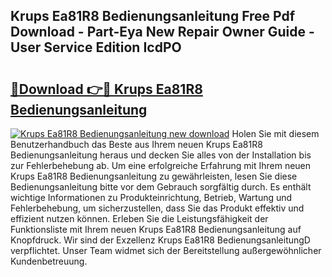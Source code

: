 ## Krups Ea81R8 Bedienungsanleitung Free Pdf Download - Part-Eya New Repair Owner Guide - User Service Edition IcdPO

# <h2><a href="http://df5rgj3.blite.top/?on=Krups+Ea81R8+Bedienungsanleitung">🔗Download 👉🔴 Krups Ea81R8 Bedienungsanleitung</a></h2>

[![Krups Ea81R8 Bedienungsanleitung new download](https://i.imgur.com/lujVjoI.png)](http://df5rgj3.blite.top/?on=Krups+Ea81R8+Bedienungsanleitung)
Holen Sie mit diesem Benutzerhandbuch das Beste aus Ihrem neuen Krups Ea81R8 Bedienungsanleitung heraus und decken Sie alles von der Installation bis zur Fehlerbehebung ab. Um eine erfolgreiche Erfahrung mit Ihrem neuen Krups Ea81R8 Bedienungsanleitung zu gewährleisten, lesen Sie diese Bedienungsanleitung bitte vor dem Gebrauch sorgfältig durch. Es enthält wichtige Informationen zu Produkteinrichtung, Betrieb, Wartung und Fehlerbehebung, um sicherzustellen, dass Sie das Produkt effektiv und effizient nutzen können. Erleben Sie die Leistungsfähigkeit der Funktionsliste mit Ihrem neuen Krups Ea81R8 Bedienungsanleitung auf Knopfdruck. Wir sind der Exzellenz Krups Ea81R8 BedienungsanleitungD verpflichtet. Unser Team widmet sich der Bereitstellung außergewöhnlicher Kundenbetreuung.
